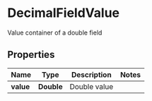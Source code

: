 

# DecimalFieldValue

Value container of a double field

## Properties

Name | Type | Description | Notes
------------ | ------------- | ------------- | -------------
**value** | **Double** | Double value | 



